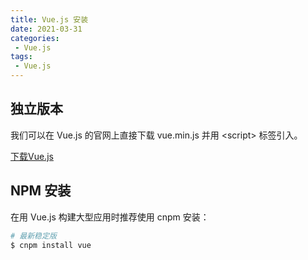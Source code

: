 ```yaml
---
title: Vue.js 安装
date: 2021-03-31
categories:
 - Vue.js
tags:
 - Vue.js
---
```


## 独立版本
我们可以在 Vue.js 的官网上直接下载 vue.min.js 并用 &#60;script&#62; 标签引入。

[下载Vue.js](https://vuejs.org/js/vue.min.js)

## NPM 安装
在用 Vue.js 构建大型应用时推荐使用 cnpm 安装：

```sh
# 最新稳定版
$ cnpm install vue
```
